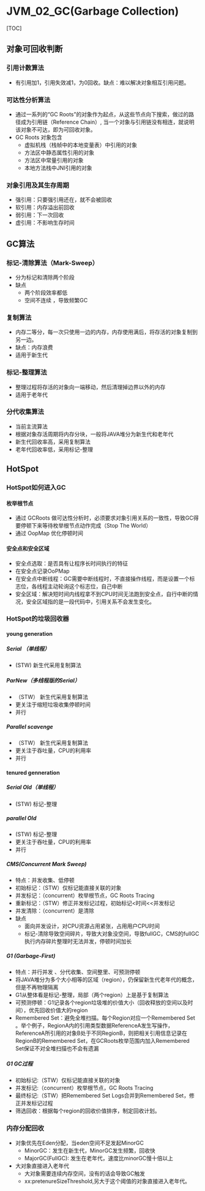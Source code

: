 # JVM_02_GC(Garbage Collection)
[TOC]



## 对象可回收判断

### 引用计数算法
-  有引用加1，引用失效减1，为0回收。缺点：难以解决对象相互引用问题。
### 可达性分析算法
- 通过一系列的“GC Roots”的对象作为起点，从这些节点向下搜索，做过的路径成为引用链（Reference Chain）,
  当一个对象与引用链没有相连，就说明该对象不可达，即为可回收对象。
- GC Roots 对象包含
	- 虚拟机栈（栈帧中的本地变量表）中引用的对象
	- 方法区中静态属性引用的对象
	- 方法区中常量引用的对象
	- 本地方法栈中JNI引用的对象
### 对象引用及其生存周期
- 强引用：只要强引用还在，就不会被回收
- 软引用：内存溢出前回收
- 弱引用：下一次回收
- 虚引用：不影响生存时间

## GC算法
### 标记-清除算法（Mark-Sweep）
- 分为标记和清除两个阶段
- 缺点
	- 两个阶段效率都低
	- 空间不连续 ，导致频繁GC
### 复制算法
- 内存二等分，每一次只使用一边的内存，内存使用满后，将存活的对象复制到另一边。
- 缺点：内存浪费
- 适用于新生代

### 标记-整理算法
- 整理过程将存活的对象向一端移动，然后清理掉边界以外的内存
- 适用于老年代

### 分代收集算法
- 当前主流算法
- 根据对象存活周期将内存分块，一般将JAVA堆分为新生代和老年代
- 新生代回收率高，采用复制算法
- 老年代回收率低，采用标记-整理

## HotSpot
### HotSpot如何进入GC
#### 枚举根节点
-  通过 GCRoots 做可达性分析时，必须要求对象引用关系的一致性，导致GC得要停顿下来等待枚举根节点动作完成（Stop The World）
- 通过 OopMap 优化停顿时间
#### 安全点和安全区域
- 安全点选取：是否具有让程序长时间执行的特征
- 在安全点记录OoPMap
- 在安全点中断线程：GC需要中断线程时，不直接操作线程，而是设置一个标志位，各线程主动轮询这个标志位，自己中断
- 安全区域：解决短时间内线程拿不到CPU时间无法跑到安全点，自行中断的情况，安全区域指的是一段代码中，引用关系不会发生变化。

### HotSpot的垃圾回收器
#### young generation
##### Serial （单线程）
- (STW) 新生代采用复制算法
##### ParNew（多线程版的Serial）
- （STW） 新生代采用复制算法
- 更关注于缩短垃圾收集停顿时间
- 并行
##### Parallel scavenge
- （STW） 新生代采用复制算法
- 更关注于吞吐量，CPU的利用率
- 并行
#### tenured genneration
##### Serial Old（单线程）
- (STW) 标记-整理
##### parallel Old
- (STW) 标记-整理
- 更关注于吞吐量，CPU的利用率
- 并行
##### CMS(Concurrent Mark Sweep)
- 特点：并发收集、低停顿
- 初始标记：（STW）仅标记能直接关联的对象
- 并发标记：（concurrent）枚举根节点，GC Roots Tracing
- 重新标记：（STW）修正并发标记过程，初始标记<时间<<并发标记
- 并发清除：（concurrent）是清除
- 缺点
	- 面向并发设计，对CPU资源占用紧张，占用用户CPU时间
	- 标记-清除导致空间碎片，导致大对象没空间，导致fullGC，CMS的fullGC执行内存碎片整理时无法并发，停顿时间加长 

##### G1 (Garbage-First)
- 特点：并行并发 、分代收集、空间整里、可预测停顿
- 将JAVA堆分为多个大小相等的区域（region），仍保留新生代老年代的概念，但是不再物理隔离
- G1从整体看是标记-整理，局部（两个region）上是基于复制算法
- 可预测停顿：G1记录各个region垃圾堆的价值大小（回收释放的空间以及时间），优先回收价值大的region
- Remembered Set：避免全堆扫描。每个Region对应一个Remembered Set 。举个例子，RegionA内的引用类型数据ReferenceA发生写操作，ReferenceA所引用的对象B处于不同RegionB，则把相关引用信息记录在RegionB的Remembered Set，在GCRoots枚举范围内加入Remembered Set保证不对全堆扫描也不会有遗漏

##### G1 GC过程
- 初始标记:（STW）仅标记能直接关联的对象
- 并发标记:（concurrent）枚举根节点，GC Roots Tracing
- 最终标记:（STW）把Remembered Set Logs合并到Remembered Set，修正并发标记过程
- 筛选回收：根据每个region的回收价值排序，制定回收计划。


### 内存分配回收
- 对象优先在Eden分配，当eden空间不足发起MinorGC
	- MinorGC：发生在新生代，MinorGC发生频繁，回收快
	- MajorGC(FullGC): 发生在老年代，速度比minorGC慢十倍以上
- 大对象直接进入老年代
	- 大对象需要连续内存空间，没有的话会导致GC触发
	- xx:pretenureSizeThreshold,另大于这个阈值的对象直接进入老年代。 